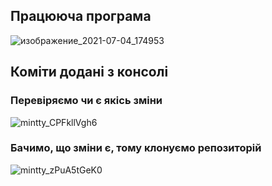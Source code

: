 ## Працююча програма
![изображение_2021-07-04_174953](https://user-images.githubusercontent.com/86652974/124389536-3c7cb680-dcf0-11eb-826c-425b1ba0bfac.png)
## Коміти додані з консолі
### Перевіряємо чи є якісь зміни 
![mintty_CPFkllVgh6](https://user-images.githubusercontent.com/86652974/124390043-8c5c7d00-dcf2-11eb-904a-a172221e4fb2.png)
### Бачимо, що зміни є, тому клонуємо репозиторій
![mintty_zPuA5tGeK0](https://user-images.githubusercontent.com/86652974/124390118-d6ddf980-dcf2-11eb-9b92-0634dcc2eb6f.png)

